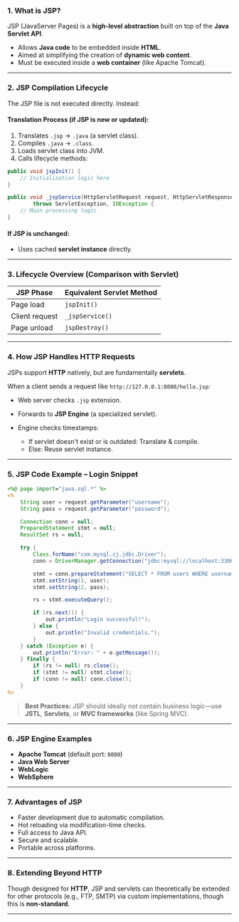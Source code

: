 ### **1. What is JSP?**

JSP (JavaServer Pages) is a **high-level abstraction** built on top of the **Java Servlet API**.

* Allows **Java code** to be embedded inside **HTML**.
* Aimed at simplifying the creation of **dynamic web content**.
* Must be executed inside a **web container** (like Apache Tomcat).

---

### **2. JSP Compilation Lifecycle**

The JSP file is not executed directly. Instead:

#### Translation Process (if JSP is new or updated):

1. Translates `.jsp` → `.java` (a servlet class).
2. Compiles `.java` → `.class`.
3. Loads servlet class into JVM.
4. Calls lifecycle methods:

```java
public void jspInit() {
    // Initialization logic here
}

public void _jspService(HttpServletRequest request, HttpServletResponse response)
        throws ServletException, IOException {
    // Main processing logic
}
```

#### If JSP is unchanged:

* Uses cached **servlet instance** directly.

---

### **3. Lifecycle Overview (Comparison with Servlet)**

| JSP Phase      | Equivalent Servlet Method |
| -------------- | ------------------------- |
| Page load      | `jspInit()`               |
| Client request | `_jspService()`           |
| Page unload    | `jspDestroy()`            |

---

### **4. How JSP Handles HTTP Requests**

JSPs support **HTTP** natively, but are fundamentally **servlets**.

When a client sends a request like `http://127.0.0.1:8080/hello.jsp`:

* Web server checks `.jsp` extension.
* Forwards to **JSP Engine** (a specialized servlet).
* Engine checks timestamps:

  * If servlet doesn't exist or is outdated: Translate & compile.
  * Else: Reuse servlet instance.

---

### **5. JSP Code Example – Login Snippet**

```jsp
<%@ page import="java.sql.*" %>
<%
    String user = request.getParameter("username");
    String pass = request.getParameter("password");

    Connection conn = null;
    PreparedStatement stmt = null;
    ResultSet rs = null;

    try {
        Class.forName("com.mysql.cj.jdbc.Driver");
        conn = DriverManager.getConnection("jdbc:mysql://localhost:3306/mydb", "root", "password");

        stmt = conn.prepareStatement("SELECT * FROM users WHERE username=? AND password=?");
        stmt.setString(1, user);
        stmt.setString(2, pass);

        rs = stmt.executeQuery();

        if (rs.next()) {
            out.println("Login successful!");
        } else {
            out.println("Invalid credentials.");
        }
    } catch (Exception e) {
        out.println("Error: " + e.getMessage());
    } finally {
        if (rs != null) rs.close();
        if (stmt != null) stmt.close();
        if (conn != null) conn.close();
    }
%>
```

> **Best Practices:** JSP should ideally not contain business logic—use **JSTL**, **Servlets**, or **MVC frameworks** (like Spring MVC).

---

### **6. JSP Engine Examples**

* **Apache Tomcat** (default port: `8080`)
* **Java Web Server**
* **WebLogic**
* **WebSphere**

---

### **7. Advantages of JSP**

* Faster development due to automatic compilation.
* Hot reloading via modification-time checks.
* Full access to Java API.
* Secure and scalable.
* Portable across platforms.

---

### **8. Extending Beyond HTTP**

Though designed for **HTTP**, JSP and servlets can theoretically be extended for other protocols (e.g., FTP, SMTP) via custom implementations, though this is **non-standard**.

---